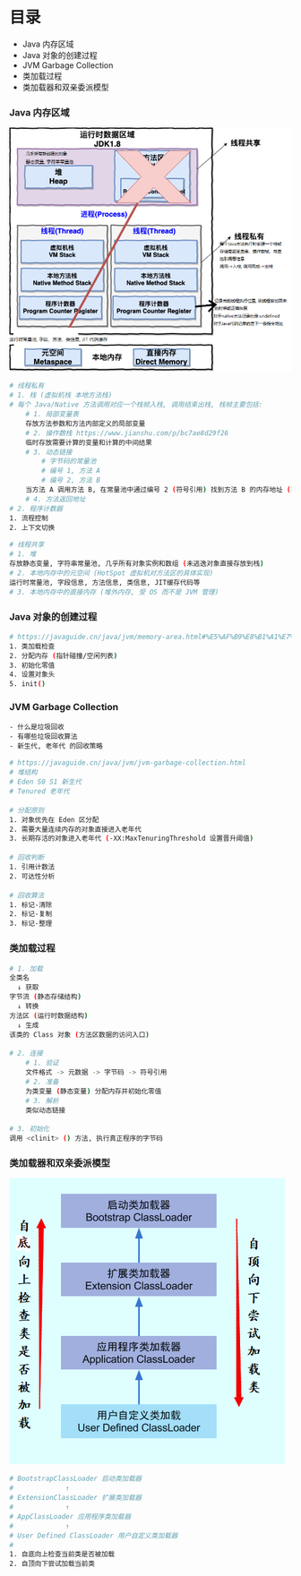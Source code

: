 # 目录
- Java 内存区域
- Java 对象的创建过程
- JVM Garbage Collection
- 类加载过程
- 类加载器和双亲委派模型

### Java 内存区域
![JavaMemoryArea](https://github.com/liubobo1996/boboWeb/raw/master/MyPic/JVM/JavaMemoryArea.png)
```bash
# 线程私有
# 1. 栈 (虚拟机栈 本地方法栈)
# 每个 Java/Native 方法调用对应一个栈帧入栈, 调用结束出栈, 栈帧主要包括:
    # 1. 局部变量表
    存放方法参数和方法内部定义的局部变量
    # 2. 操作数栈 https://www.jianshu.com/p/bc7ae8d29f26
    临时存放需要计算的变量和计算的中间结果
    # 3. 动态链接
        # 字节码的常量池
        # 编号 1, 方法 A
        # 编号 2, 方法 B
    当方法 A 调用方法 B, 在常量池中通过编号 2 (符号引用) 找到方法 B 的内存地址 (直接引用)
    # 4. 方法返回地址
# 2. 程序计数器
1. 流程控制
2. 上下文切换
```
```bash
# 线程共享
# 1. 堆
存放静态变量, 字符串常量池, 几乎所有对象实例和数组 (未逃逸对象直接存放到栈)
# 2. 本地内存中的元空间 (HotSpot 虚拟机对方法区的具体实现)
运行时常量池, 字段信息, 方法信息, 类信息, JIT缓存代码等
# 3. 本地内存中的直接内存 (堆外内存, 受 OS 而不是 JVM 管理)
```

### Java 对象的创建过程
```bash
# https://javaguide.cn/java/jvm/memory-area.html#%E5%AF%B9%E8%B1%A1%E7%9A%84%E5%88%9B%E5%BB%BA
1. 类加载检查
2. 分配内存 (指针碰撞/空闲列表)
3. 初始化零值
4. 设置对象头
5. init()
```

### JVM Garbage Collection
    - 什么是垃圾回收
    - 有哪些垃圾回收算法
    - 新生代, 老年代 的回收策略
```bash
# https://javaguide.cn/java/jvm/jvm-garbage-collection.html
# 堆结构
# Eden S0 S1 新生代
# Tenured 老年代

# 分配原则
1. 对象优先在 Eden 区分配
2. 需要大量连续内存的对象直接进入老年代
3. 长期存活的对象进入老年代 (-XX:MaxTenuringThreshold 设置晋升阈值)

# 回收判断
1. 引用计数法
2. 可达性分析

# 回收算法
1. 标记-清除
2. 标记-复制
3. 标记-整理
```

### 类加载过程
```bash
# 1. 加载
全类名    
  ↓ 获取
字节流 (静态存储结构)
  ↓ 转换
方法区 (运行时数据结构)
  ↓ 生成
该类的 Class 对象 (方法区数据的访问入口)  

# 2. 连接
    # 1. 验证
    文件格式 -> 元数据 -> 字节码 -> 符号引用
    # 2. 准备
    为类变量 (静态变量) 分配内存并初始化零值
    # 3. 解析
    类似动态链接

# 3. 初始化
调用 <clinit> () 方法, 执行真正程序的字节码
```

### 类加载器和双亲委派模型
![Parent-Delegation Model](https://github.com/liubobo1996/boboWeb/raw/master/MyPic/JVM/ParentDelegationModel.png)
```bash
# BootstrapClassLoader 启动类加载器
#             ↑
# ExtensionClassLoader 扩展类加载器
#             ↑
# AppClassLoader 应用程序类加载器
#             ↑
# User Defined ClassLoader 用户自定义类加载器
#
1. 自底向上检查当前类是否被加载
2. 自顶向下尝试加载当前类
```
